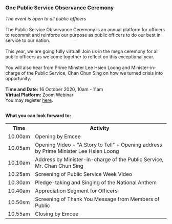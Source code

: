 <!-- ---
title: 'One Public Service Observance Ceremony'
permalink: /opsoc-2020

--- -->


### One Public Service Observance Ceremony<br>
<i>The event is open to all public officers </i><br>
<br>
The Public Service Observance Ceremony is an annual platform for officers to recommit and reinforce our purpose as public officers to do our best in service to our nation. 
<br><br>
This year, we are going fully virtual! Join us in the mega ceremony for all public officers as we come together to reflect on this exceptional year.
<br><br>
You will also hear from Prime Minster Lee Hsien Loong and Minister-in-charge of the Public Service, Chan Chun Sing on how we  turned crisis into opportunity.
<br>
<br>
**Time and Date:** 16 October 2020, 10am - 11am<br>
**Virtual Platform:** Zoom Webinar <br>
You may register <a href="https://gems.gevme.com/public-service-week-22695027">here</a>.<br> 

<br>
<b>What you can look forward to:</b><br>
<table>
  <tr>
    <th>
      Time
    </th>
    <th>
      Activity
    </th>
  </tr>
  <tr>
    <td>
      10.00am
    </td>
    <td>
      Opening by Emcee
    </td>
  </tr>
  <tr> 
    <td>
      10.05am
    </td>
    <td>
      Opening Video - "A Story to Tell" + Opening address by Prime Minister Lee Hsien Loong
    </td>
  </tr>
  <tr>
    <td>
      10.10am
    </td>
    <td>
      Address by Minister-in-charge of the Public Service, Mr. Chan Chun Sing
    </td>
  </tr>
  <tr>
    <td>
      10.25am
    </td>
    <td>
      Screening of Public Service Week Video
    </td>
  </tr>
  <tr>
    <td>
      10.30am
    </td>
    <td>
      Pledge-taking and Singing of the National Anthem
    </td>
  </tr>
  <tr>
    <td>
      10.40am
    </td>
    <td>
      Appreciation Segment for Officers
    </td>
  </tr>
  <tr>
    <td>
      10.50sm
    </td>
    <td>
      Screening of Thank You Message from Members of Public
    </td>
  </tr>
  <tr>
    <td>
      10.55am
    </td>
    <td>
      Closing by Emcee
    </td>
  </tr>
</table>
  
